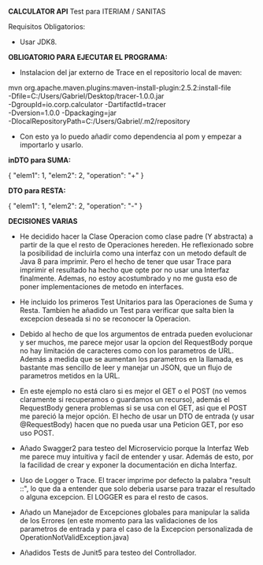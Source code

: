 **CALCULATOR API**
Test para ITERIAM / SANITAS 

Requisitos Obligatorios:
- Usar JDK8.

**OBLIGATORIO PARA EJECUTAR EL PROGRAMA:**

- Instalacion del jar externo de Trace en el repositorio local de maven: 

mvn org.apache.maven.plugins:maven-install-plugin:2.5.2:install-file  \
    -Dfile=C:/Users/Gabriel/Desktop/tracer-1.0.0.jar \
    -DgroupId=io.corp.calculator -DartifactId=tracer \
    -Dversion=1.0.0 -Dpackaging=jar \
    -DlocalRepositoryPath=C:/Users/Gabriel/.m2/repository
	
- Con esto ya lo puedo añadir como dependencia al pom y empezar a importarlo y usarlo.

**inDTO para SUMA:**

{
  "elem1": 1,
  "elem2": 2,
  "operation": "+"
}

**DTO para RESTA:**

{
  "elem1": 1,
  "elem2": 2,
  "operation": "-"
}

**DECISIONES VARIAS**
	
- He decidido hacer la Clase Operacion como clase padre (Y abstracta) a partir de la que el resto de Operaciones hereden. He reflexionado sobre la posibilidad de incluirla como una interfaz  con un metodo default de Java 8 para imprimir. Pero el hecho de tener que usar Trace para imprimir el resultado ha hecho que opte por no usar una Interfaz finalmente. Ademas, no estoy acostumbrado y no me gusta eso de poner implementaciones de metodo en interfaces.

- He incluido los primeros Test Unitarios para las Operaciones de Suma y Resta. Tambien he añadido un Test para verificar que salta bien la excepcion deseada si no se reconocer la Operacion.

- Debido al hecho de que los argumentos de entrada pueden evolucionar y ser muchos, me parece mejor usar la opcion del RequestBody porque no hay limitación de caracteres como con los parametros de URL. Además a medida que se aumentan los parametros en la llamada, es bastante mas sencillo de leer y manejar un JSON, que un flujo de parametros metidos en la URL.

- En este ejemplo no está claro si es mejor el GET o el POST (no vemos claramente si recuperamos o guardamos un recurso), además el RequestBody genera problemas si se usa con el GET, asi que el POST me pareció la mejor opción. El hecho de usar un DTO de entrada (y usar @RequestBody) hacen que no pueda usar una Peticion GET, por eso uso POST.

- Añado Swagger2 para testeo del Microservicio porque la Interfaz Web me parece muy intuitiva y facil de entender y usar. Además de esto, por la facilidad de crear y exponer la documentación en dicha Interfaz.

- Uso de Logger o Trace. El tracer imprime por defecto la palabra "result ::", lo que da a entender que solo deberia usarse para trazar el resultado o alguna excepcion. El LOGGER es para el resto de casos.

- Añado un Manejador de Excepciones globales para manipular la salida de los Errores (en este momento para las validaciones de los parametros
 de entrada y para el caso de la Excepcion personalizada de OperationNotValidException.java)
 
 - Añadidos Tests de Junit5 para testeo del Controllador.
 
 
